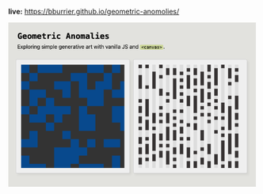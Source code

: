 **live:** https://bburrier.github.io/geometric-anomolies/

<img src="/static/images/snapshot.png" width="500px"/>
